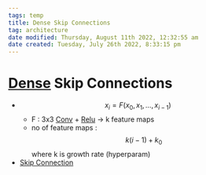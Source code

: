 ```yaml
---
tags: temp
title: Dense Skip Connections
tag: architecture
date modified: Thursday, August 11th 2022, 12:32:55 am
date created: Tuesday, July 26th 2022, 8:33:15 pm
---
```


# [Dense](Dense.md) Skip Connections
- $$x_i = F(x_0,x_1 ,… ,x_{i-1})$$
	- F : 3x3 [Conv](Conv.md) + [Relu](Relu.md) -> k feature maps
	- no of feature maps : $$k(i-1) + k_0$$ where k is growth rate (hyperparam)
- [Skip Connection](Skip%20Connection.md)

